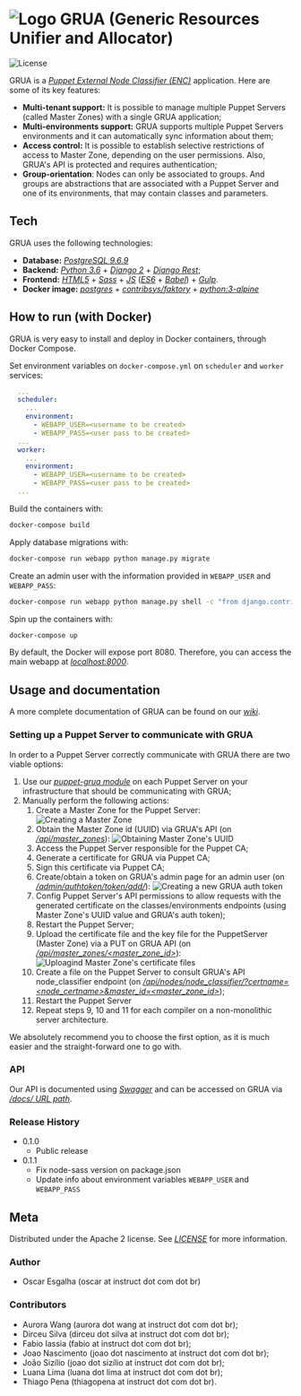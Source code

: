 # ![Logo](https://i.imgur.com/l1yzk4N.png) GRUA (Generic Resources Unifier and Allocator)
![License](https://img.shields.io/badge/license-Apache%202-blue.svg)

GRUA is a *[Puppet External Node Classifier (ENC)][ENC]* application. Here are some of its key features:

- **Multi-tenant support:** It is possible to manage multiple Puppet Servers (called Master Zones) with a single GRUA application;
- **Multi-environments support:** GRUA supports multiple Puppet Servers environments and it can automatically sync information about them; 
- **Access control:** It is possible to establish selective restrictions of access to Master Zone, depending on the user permissions. Also, GRUA's API is protected and requires authentication; 
- **Group-orientation**: Nodes can only be associated to groups. And groups are abstractions that are associated with a Puppet Server and one of its environments, that may contain classes and parameters.

## Tech

GRUA uses the following technologies:

- **Database:** *[PostgreSQL 9.6.9][POSTGRESQL]*
- **Backend:** *[Python 3.6][PYTHON]* + *[Django 2][DJANGO]* + *[Django Rest][DJANGO_REST]*;
- **Frontend:** *[HTML5][HTML5]* + *[Sass][SASS]* + *[JS][JS]* (*[ES6][ES6]* + *[Babel][BABEL]*) + *[Gulp][GULP]*.
- **Docker image:** *[postgres][POSTGRES_DOCKER]* + *[contribsys/faktory][FAKTORY_DOCKER]* + *[python:3-alpine][PYTHON_DOCKER]*

## How to run (with Docker)

GRUA is very easy to install and deploy in Docker containers, through Docker Compose.

Set environment variables on `docker-compose.yml` on `scheduler` and `worker` services:
```yaml
  ...
  scheduler:
    ...
    environment:
      - WEBAPP_USER=<username to be created>
      - WEBAPP_PASS=<user pass to be created>
  ... 
  worker:
    ...
    environment:
      - WEBAPP_USER=<username to be created>
      - WEBAPP_PASS=<user pass to be created>
  ...
```

Build the containers with:
```bash
docker-compose build
```

Apply database migrations with:
```bash
docker-compose run webapp python manage.py migrate
```

Create an admin user with the information provided in `WEBAPP_USER` and `WEBAPP_PASS`:
```bash
docker-compose run webapp python manage.py shell -c "from django.contrib.auth.models import User; User.objects.create_superuser('<chosen username>', '<user email>', '<chosen password>')"
```

Spin up the containers with:
```bash
docker-compose up
```

By default, the Docker will expose port 8080.
Therefore, you can access the main webapp at *[localhost:8000][GRUA_URL]*.

## Usage and documentation

A more complete documentation of GRUA can be found on our *[wiki][WIKI]*.

### Setting up a Puppet Server to communicate with GRUA

In order to a Puppet Server correctly communicate with GRUA there are two viable options:

1. Use our *[puppet-grua module][MODULE]* on each Puppet Server on your infrastructure that should be communicating with GRUA;
2. Manually perform the following actions:
   1. Create a Master Zone for the Puppet Server: ![Creating a Master Zone](https://i.imgur.com/vLyKAwk.gif)
   2. Obtain the Master Zone id (UUID) via GRUA's API (on *[/api/master_zones][MASTER_ZONES_URL]*): ![Obtaining Master Zone's UUID](https://i.imgur.com/iEtSqQb.gif)
   3. Access the Puppet Server responsible for the Puppet CA;
   4. Generate a certificate for GRUA via Puppet CA;
   5. Sign this certificate via Puppet CA;
   6. Create/obtain a token on GRUA's admin page for an admin user (on *[/admin/authtoken/token/add/][TOKEN_URL]*): ![Creating a new GRUA auth token](https://i.imgur.com/rKJ4fki.gif)
   7. Config Puppet Server's API permissions to allow requests with the generated certificate on the classes/environments endpoints (using Master Zone's UUID value and GRUA's auth token);
   8. Restart the Puppet Server;
   9. Upload the certificate file and the key file for the PuppetServer (Master Zone) via a PUT on GRUA API (on *[/api/master_zones/<master_zone_id>][MASTER_ZONE_PUT_URL]*): ![Uploagind Master Zone's certificate files](https://i.imgur.com/39HYlqd.gif)
   10. Create a file on the Puppet Server to consult GRUA's API node_classifier endpoint (on *[/api/nodes/node_classifier/?certname=<node_certname>&master_id=<master_zone_id>][NODE_CLASSIFIER_URL]*); 
   11. Restart the Puppet Server
   12. Repeat steps 9, 10 and 11 for each compiler on a non-monolithic server architecture.

We absolutely recommend you to choose the first option, as it is much easier and the straight-forward one to go with.


### API

Our API is documented using *[Swagger][SWAGGER]* and can be accessed on GRUA via *[/docs/ URL path][DOCS_URL]*.

### Release History

- 0.1.0
  - Public release
- 0.1.1
  - Fix node-sass version on package.json
  - Update info about environment variables `WEBAPP_USER` and `WEBAPP_PASS`


## Meta

Distributed under the Apache 2 license. See *[LICENSE][LICENCE]* for more information.

### Author

- Oscar Esgalha (oscar at instruct dot com dot br)

### Contributors

- Aurora Wang (aurora dot wang at instruct dot com dot br);
- Dirceu Silva (dirceu dot silva at instruct dot com dot br);
- Fabio Iassia (fabio at instruct dot com dot br);
- Joao Nascimento (joao dot nascimento at instruct dot com dot br);
- João Sizílio (joao dot sizílio at instruct dot com dot br);
- Luana Lima (luana dot lima at instruct dot com dot br); 
- Thiago Pena (thiagopena at instruct dot com dot br).

[ENC]: https://puppet.com/docs/puppet/5.5/nodes_external.html
[WIKI]: https://github.com/instruct-br/grua/wiki
[MODULE]: https://github.com/instruct-br/puppet-grua/
[MASTER_ZONES_URL]: http://localhost:8000/api/master_zones/
[TOKEN_URL]: http://localhost:8000/admin/authtoken/token/add/
[MASTER_ZONE_PUT_URL]: http://localhost:8000/api/master_zones/<master_zone_id>/
[NODE_CLASSIFIER_URL]: http://localhost:8000/api/nodes/node_classifier/?certname=<node_certname>&master_id=<master_zone_id>
[POSTGRESQL]: https://www.postgresql.org/
[PYTHON]: https://www.python.org/download/releases/3.0/
[DJANGO]: https://docs.djangoproject.com/en/2.1/releases/2.0/
[DJANGO_REST]: https://www.django-rest-framework.org/
[HTML5]: https://www.w3.org/TR/html5/
[SASS]: https://sass-lang.com/
[JS]: https://www.javascript.com/
[ES6]: http://es6-features.org/
[BABEL]: https://babeljs.io/
[GULP]: https://gulpjs.com/
[POSTGRES_DOCKER]: https://hub.docker.com/_/postgres/
[FAKTORY_DOCKER]: https://hub.docker.com/r/contribsys/faktory/
[PYTHON_DOCKER]: https://hub.docker.com/_/python/
[GRUA_URL]: http://localhost:8000/
[SWAGGER]: https://swagger.io/
[DOCS_URL]: http://localhost:8000/docs/
[LICENCE]: https://github.com/instruct-br/grua/blob/master/LICENSE
